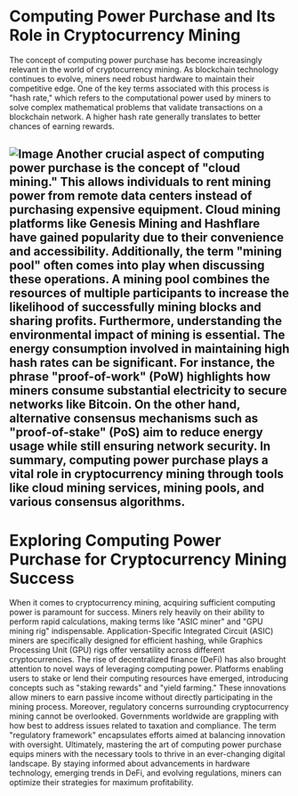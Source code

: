 # Computing Power Purchase and Its Role in Cryptocurrency Mining
The concept of computing power purchase has become increasingly relevant in the world of cryptocurrency mining. As blockchain technology continues to evolve, miners need robust hardware to maintain their competitive edge. One of the key terms associated with this process is "hash rate," which refers to the computational power used by miners to solve complex mathematical problems that validate transactions on a blockchain network. A higher hash rate generally translates to better chances of earning rewards.

![Image](https://github.com/user-attachments/assets/4a25d116-2220-4385-b08e-f287af8fcbc4)
Another crucial aspect of computing power purchase is the concept of "cloud mining." This allows individuals to rent mining power from remote data centers instead of purchasing expensive equipment. Cloud mining platforms like Genesis Mining and Hashflare have gained popularity due to their convenience and accessibility. Additionally, the term "mining pool" often comes into play when discussing these operations. A mining pool combines the resources of multiple participants to increase the likelihood of successfully mining blocks and sharing profits.
Furthermore, understanding the environmental impact of mining is essential. The energy consumption involved in maintaining high hash rates can be significant. For instance, the phrase "proof-of-work" (PoW) highlights how miners consume substantial electricity to secure networks like Bitcoin. On the other hand, alternative consensus mechanisms such as "proof-of-stake" (PoS) aim to reduce energy usage while still ensuring network security.
In summary, computing power purchase plays a vital role in cryptocurrency mining through tools like cloud mining services, mining pools, and various consensus algorithms.
---
# Exploring Computing Power Purchase for Cryptocurrency Mining Success
When it comes to cryptocurrency mining, acquiring sufficient computing power is paramount for success. Miners rely heavily on their ability to perform rapid calculations, making terms like "ASIC miner" and "GPU mining rig" indispensable. Application-Specific Integrated Circuit (ASIC) miners are specifically designed for efficient hashing, while Graphics Processing Unit (GPU) rigs offer versatility across different cryptocurrencies.
The rise of decentralized finance (DeFi) has also brought attention to novel ways of leveraging computing power. Platforms enabling users to stake or lend their computing resources have emerged, introducing concepts such as "staking rewards" and "yield farming." These innovations allow miners to earn passive income without directly participating in the mining process.
Moreover, regulatory concerns surrounding cryptocurrency mining cannot be overlooked. Governments worldwide are grappling with how best to address issues related to taxation and compliance. The term "regulatory framework" encapsulates efforts aimed at balancing innovation with oversight.
Ultimately, mastering the art of computing power purchase equips miners with the necessary tools to thrive in an ever-changing digital landscape. By staying informed about advancements in hardware technology, emerging trends in DeFi, and evolving regulations, miners can optimize their strategies for maximum profitability.
